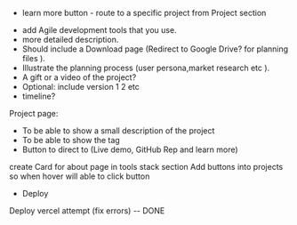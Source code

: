 *  learn more button - route  to a specific project from Project section

- add Agile development tools that you use.
- more detailed description.
- Should include a Download page (Redirect to Google Drive? for planning files ).
- Illustrate the planning process (user persona,market research etc ).
- A gift or a video of the project?
- Optional: include version 1 2 etc
- timeline? 


Project page:

- To be able to show a small description of the project
- To be able to show the tag
- Button to direct to (Live demo, GitHub Rep and learn more)

create Card for about page in tools stack section
Add buttons into projects so when hover will able to click button

* Deploy

Deploy vercel attempt (fix errors) -- DONE
